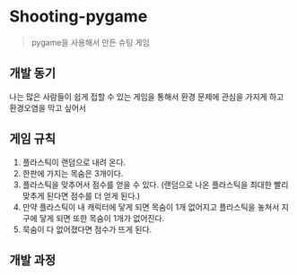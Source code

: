 # Shooting-pygame

> pygame을 사용해서 만든 슈팅 게임

## 개발 동기

나는 많은 사람들이 쉽게 접할 수 있는 게임을 통해서 환경 문제에 관심을 가지게 하고 환경오염을 막고 싶어서 

## 게임 규칙

1. 플라스틱이 랜덤으로 내려 온다.
2. 한판에 가지는 목숨은 3개이다.
3. 플라스틱을 맞추어서 점수를 얻을 수 있다. (랜덤으로 나온 플라스틱을 최대한 빨리 맞추게 된다면 점수를 더 얻게 된다.)
4. 만약 플라스틱이 내 캐릭터에 닿게 되면 목숨이 1개 없어지고 플라스틱을 놓쳐서 지구에 닿게 되면 또한 목숨이 1개가 없어진다.
5. 묵숨이 다 없어졌다면 점수가 뜨게 된다.

## 개발 과정
